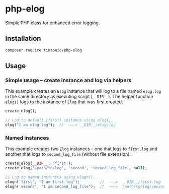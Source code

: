 # php-elog

Simple PHP class for enhanced error logging.

## Installation

```bash
composer require tintonic/php-elog
```

## Usage

### Simple usage – create instance and log via helpers

This example creates an `Elog` instance that will log to a file named `elog.log` in the same directory as executing script (`__DIR__`). The helper function `elog()` logs to the instance of `Elog` that was first created.

```php
create_elog();

// Log to default (first) instance using elog().
elog("I am elog.log");  //  ———> __DIR__/elog.log
```

### Named instances

This example creates two `Elog` instances – one that logs to `first.log` and another that logs to `second_log_file` (without file extension).

```php
create_elog(__DIR__, 'first');
create_elog('/path/to/log', 'second', 'second_log_file', null);

// Log to named instances using elogn().
elogn('first', "I am first.log");         //  ———>  __DIR__/first.log
elogn('second', "I am second_log_file");  //  ———>  /path/to/log/second_log_file
```

###